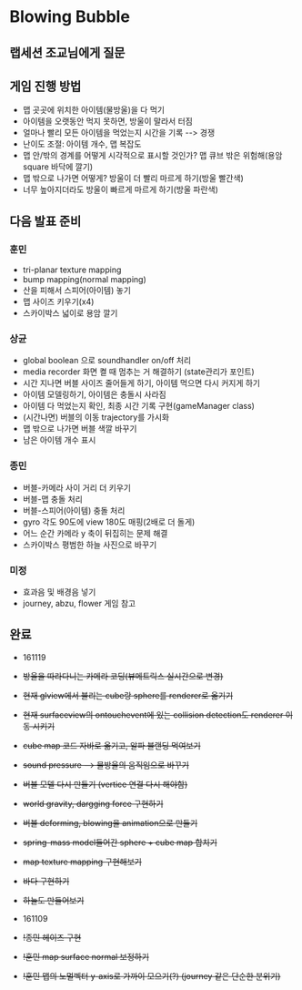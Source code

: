 # Blowing Bubble

## 랩세션 조교님에게 질문

## 게임 진행 방법
* 맵 곳곳에 위치한 아이템(물방울)을 다 먹기
* 아이템을 오랫동안 먹지 못하면, 방울이 말라서 터짐
* 얼마나 빨리 모든 아이템을 먹었는지 시간을 기록 --> 경쟁
* 난이도 조절: 아이템 개수, 맵 복잡도
* 맵 안/밖의 경계를 어떻게 시각적으로 표시할 것인가? 맵 큐브 밖은 위험해(용암 square 바닥에 깔기)
* 맵 밖으로 나가면 어떻게? 방울이 더 빨리 마르게 하기(방울 빨간색)
* 너무 높아지더라도 방울이 빠르게 마르게 하기(방울 파란색)

## 다음 발표 준비

### 훈민 
* tri-planar texture mapping
* bump mapping(normal mapping)
* 산을 피해서 스피어(아이템) 놓기
* 맵 사이즈 키우기(x4)
* 스카이박스 넓이로 용암 깔기

### 상균
* global boolean 으로 soundhandler on/off 처리
* media recorder 화면 켤 때 멈추는 거 해결하기 (state관리가 포인트)
* 시간 지나면 버블 사이즈 줄어들게 하기, 아이템 먹으면 다시 커지게 하기
* 아이템 모델링하기, 아이템은 충돌시 사라짐
* 아이템 다 먹었는지 확인, 최종 시간 기록 구현(gameManager class)
* (시간나면) 버블의 이동 trajectory를 가시화
* 맵 밖으로 나가면 버블 색깔 바꾸기
* 남은 아이템 개수 표시

### 종민
* 버블-카메라 사이 거리 더 키우기
* 버블-맵 충돌 처리
* 버블-스피어(아이템) 충돌 처리
* gyro 각도 90도에 view 180도 매핑(2배로 더 돌게)
* 어느 순간 카메라 y 축이 뒤집히는 문제 해결
* 스카이박스 평범한 하늘 사진으로 바꾸기

### 미정
* 효과음 및 배경음 넣기
* journey, abzu, flower 게임 참고

## 완료
* 161119
* ~~방울을 따라다니는 카메라 코딩(뷰메트릭스 실시간으로 변경)~~
* ~~현재 glview에서 불리는 cube랑 sphere를 renderer로 옮기기~~
* ~~현재 surfaceview의 ontouchevent에 있는 collision detection도 renderer 이동 시키기~~
* ~~cube map 코드 자바로 옮기고, 알파 블랜딩 먹여보기~~
* ~~sound pressure --> 물방울의 움직임으로 바꾸기~~
* ~~버블 모델 다시 만들기 (vertice 연결 다시 해야함)~~
* ~~world gravity, dargging force 구현하기~~
* ~~버블 deforming, blowing을 animation으로 만들기~~
* ~~spring-mass model들어간 sphere + cube map 합치기~~ 
* ~~map texture mapping 구현해보기~~
* ~~바다 구현하기~~
* ~~하늘도 만들어보기~~

* 161109
* ~~!종민 헤이즈 구현~~ 
* ~~!훈민 map surface normal 보정하기~~
* ~~!훈민 맵의 노멀벡터 y-axis로 가까이 모으기(?) (journey 같은 단순한 분위기)~~
